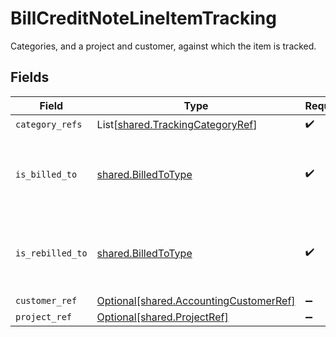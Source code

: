 # BillCreditNoteLineItemTracking

Categories, and a project and customer, against which the item is tracked.


## Fields

| Field                                                                                  | Type                                                                                   | Required                                                                               | Description                                                                            |
| -------------------------------------------------------------------------------------- | -------------------------------------------------------------------------------------- | -------------------------------------------------------------------------------------- | -------------------------------------------------------------------------------------- |
| `category_refs`                                                                        | List[[shared.TrackingCategoryRef](../../models/shared/trackingcategoryref.md)]         | :heavy_check_mark:                                                                     | N/A                                                                                    |
| `is_billed_to`                                                                         | [shared.BilledToType](../../models/shared/billedtotype.md)                             | :heavy_check_mark:                                                                     | Defines if the invoice or credit note is billed/rebilled to a project or customer.     |
| `is_rebilled_to`                                                                       | [shared.BilledToType](../../models/shared/billedtotype.md)                             | :heavy_check_mark:                                                                     | Defines if the invoice or credit note is billed/rebilled to a project or customer.     |
| `customer_ref`                                                                         | [Optional[shared.AccountingCustomerRef]](../../models/shared/accountingcustomerref.md) | :heavy_minus_sign:                                                                     | N/A                                                                                    |
| `project_ref`                                                                          | [Optional[shared.ProjectRef]](../../models/shared/projectref.md)                       | :heavy_minus_sign:                                                                     | N/A                                                                                    |